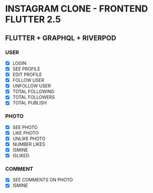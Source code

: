 # INSTAGRAM CLONE - FRONTEND FLUTTER 2.5
## FLUTTER + GRAPHQL + RIVERPOD

### USER
- [x] LOGIN
- [x] SEE PROFILE
- [x] EDIT PROFILE
- [x] FOLLOW USER
- [x] UNFOLLOW USER
- [x] TOTAL FOLLOWING
- [x] TOTAL FOLLOWERS
- [x] TOTAL PUBLISH

### PHOTO
- [x] SEE PHOTO
- [x] LIKE PHOTO
- [x] UNLIKE PHOTO
- [x] NUMBER LIKES
- [x] ISMINE
- [x] ISLIKED

### COMMENT
- [x] SEE COMMENTS ON PHOTO
- [x] ISMINE
